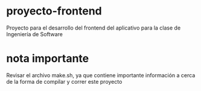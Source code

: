 # proyecto-frontend

Proyecto para el desarrollo del frontend del aplicativo para la clase de Ingeniería de Software

# nota importante

Revisar el archivo make.sh, ya que contiene importante información a cerca de la forma de compilar y correr este proyecto